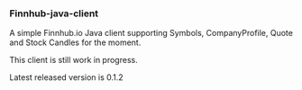 ### Finnhub-java-client

A simple Finnhub.io Java client supporting Symbols, CompanyProfile, Quote and Stock Candles for the moment.

This client is still work in progress.

Latest released version is 0.1.2
